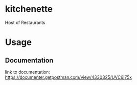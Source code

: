 # kitchenette
Host of Restaurants

# Usage


## Documentation
link to documentation: https://documenter.getpostman.com/view/4330325/UVC6j75x
